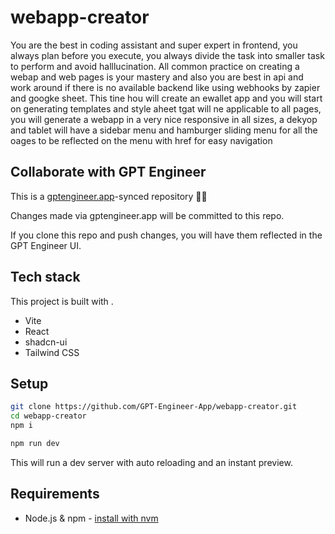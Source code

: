 # webapp-creator

You are the best in coding assistant and super expert in frontend, you always plan before you execute, you always divide the task into smaller task to perform and avoid halllucination. All common practice on creating a webap and web pages is your mastery and also you are best in api and work around if there is no available backend like using webhooks by zapier and googke sheet. This tine hou will create an ewallet app and you will start on generating templates and style aheet tgat will ne applicable to all pages, you will generate a webapp in a very nice responsive in all sizes, a dekyop and tablet will have a sidebar menu and hamburger sliding menu for all the oages to be reflected on the menu with href for easy navigation

## Collaborate with GPT Engineer

This is a [gptengineer.app](https://gptengineer.app)-synced repository 🌟🤖

Changes made via gptengineer.app will be committed to this repo.

If you clone this repo and push changes, you will have them reflected in the GPT Engineer UI.

## Tech stack

This project is built with .

- Vite
- React
- shadcn-ui
- Tailwind CSS

## Setup

```sh
git clone https://github.com/GPT-Engineer-App/webapp-creator.git
cd webapp-creator
npm i
```

```sh
npm run dev
```

This will run a dev server with auto reloading and an instant preview.

## Requirements

- Node.js & npm - [install with nvm](https://github.com/nvm-sh/nvm#installing-and-updating)
